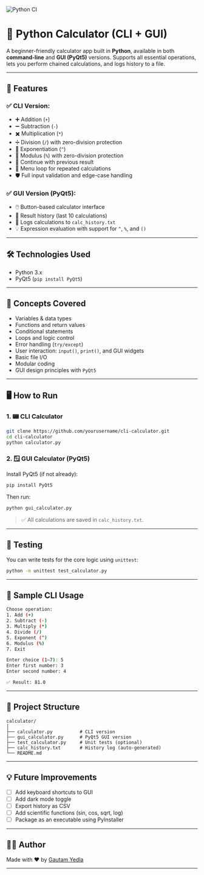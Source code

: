 ![Python CI](https://github.com/Gautam-Yedla/Calculator_CLI_App---Python/actions/workflows/python-ci.yml/badge.svg)

# 🧮 Python Calculator (CLI + GUI)


A beginner-friendly calculator app built in **Python**, available in both **command-line** and **GUI (PyQt5)** versions. Supports all essential operations, lets you perform chained calculations, and logs history to a file.

---

## 🚀 Features

### ✅ CLI Version:
- ➕ Addition (`+`)
- ➖ Subtraction (`-`)
- ✖️ Multiplication (`*`)
- ➗ Division (`/`) with zero-division protection
- 🔺 Exponentiation (`^`)
- 🧮 Modulus (`%`) with zero-division protection
- 🔁 Continue with previous result
- 🔄 Menu loop for repeated calculations
- 🛡️ Full input validation and edge-case handling

### ✅ GUI Version (PyQt5):
- 🖱️ Button-based calculator interface
- 🧾 Result history (last 10 calculations)
- 💾 Logs calculations to `calc_history.txt`
- 💡 Expression evaluation with support for `^`, `%`, and `()`

---

## 🛠️ Technologies Used

- Python 3.x
- PyQt5 (`pip install PyQt5`)

---

## 🧠 Concepts Covered

- Variables & data types
- Functions and return values
- Conditional statements
- Loops and logic control
- Error handling (`try/except`)
- User interaction: `input()`, `print()`, and GUI widgets
- Basic file I/O
- Modular coding
- GUI design principles with `PyQt5`

---

## 🖥️ How to Run

### 1. 📟 CLI Calculator

```bash
git clone https://github.com/yourusername/cli-calculator.git
cd cli-calculator
python calculator.py
```

### 2. 🪟 GUI Calculator (PyQt5)

Install PyQt5 (if not already):

```bash
pip install PyQt5
```

Then run:

```bash
python gui_calculator.py
```

> ✅ All calculations are saved in `calc_history.txt`.

---

## 🧪 Testing

You can write tests for the core logic using `unittest`:

```bash
python -m unittest test_calculator.py
```

---

## 🧾 Sample CLI Usage

```bash
Choose operation:
1. Add (+)
2. Subtract (-)
3. Multiply (*)
4. Divide (/)
5. Exponent (^)
6. Modulus (%)
7. Exit

Enter choice (1–7): 5
Enter first number: 3
Enter second number: 4

✅ Result: 81.0
```

---

## 🧱 Project Structure

```
calculator/
│
├── calculator.py          # CLI version
├── gui_calculator.py      # PyQt5 GUI version
├── test_calculator.py     # Unit tests (optional)
├── calc_history.txt       # History log (auto-generated)
└── README.md
```

---

## 💡 Future Improvements

- [ ] Add keyboard shortcuts to GUI
- [ ] Add dark mode toggle
- [ ] Export history as CSV
- [ ] Add scientific functions (sin, cos, sqrt, log)
- [ ] Package as an executable using PyInstaller

---

## 👨‍💻 Author

Made with ❤️ by [Gautam Yedla](https://github.com/Gautam-Yedla/Calculator_CLI_App---Python.git)

---

